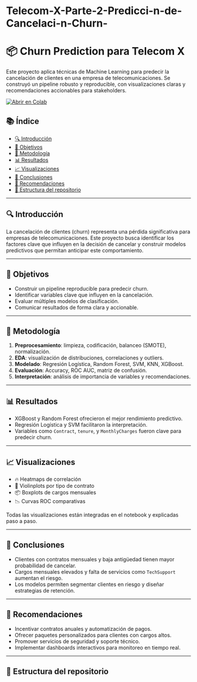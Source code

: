 # Telecom-X-Parte-2-Predicci-n-de-Cancelaci-n-Churn-
# 📦 Churn Prediction para Telecom X

Este proyecto aplica técnicas de Machine Learning para predecir la cancelación de clientes en una empresa de telecomunicaciones. Se construyó un pipeline robusto y reproducible, con visualizaciones claras y recomendaciones accionables para stakeholders.

[![Abrir en Colab](https://colab.research.google.com/assets/colab-badge.svg)](https://colab.research.google.com/github/tu_usuario/tu_repo/blob/main/notebook.ipynb)
## 📚 Índice

- [🔍 Introducción](#introducción)
- [🎯 Objetivos](#objetivos)
- [🧪 Metodología](#metodología)
- [📊 Resultados](#resultados)
- [📈 Visualizaciones](#visualizaciones)
- [🧠 Conclusiones](#conclusiones)
- [🚀 Recomendaciones](#recomendaciones)
- [📁 Estructura del repositorio](#estructura-del-repositorio)

---

## 🔍 Introducción

La cancelación de clientes (churn) representa una pérdida significativa para empresas de telecomunicaciones. Este proyecto busca identificar los factores clave que influyen en la decisión de cancelar y construir modelos predictivos que permitan anticipar este comportamiento.

---

## 🎯 Objetivos

- Construir un pipeline reproducible para predecir churn.
- Identificar variables clave que influyen en la cancelación.
- Evaluar múltiples modelos de clasificación.
- Comunicar resultados de forma clara y accionable.

---

## 🧪 Metodología

1. **Preprocesamiento**: limpieza, codificación, balanceo (SMOTE), normalización.
2. **EDA**: visualización de distribuciones, correlaciones y outliers.
3. **Modelado**: Regresión Logística, Random Forest, SVM, KNN, XGBoost.
4. **Evaluación**: Accuracy, ROC AUC, matriz de confusión.
5. **Interpretación**: análisis de importancia de variables y recomendaciones.

---

## 📊 Resultados

- XGBoost y Random Forest ofrecieron el mejor rendimiento predictivo.
- Regresión Logística y SVM facilitaron la interpretación.
- Variables como `Contract`, `tenure`, y `MonthlyCharges` fueron clave para predecir churn.

---

## 📈 Visualizaciones

- 🔥 Heatmaps de correlación
- 🎻 Violinplots por tipo de contrato
- 📦 Boxplots de cargos mensuales
- 📉 Curvas ROC comparativas

Todas las visualizaciones están integradas en el notebook y explicadas paso a paso.

---

## 🧠 Conclusiones

- Clientes con contratos mensuales y baja antigüedad tienen mayor probabilidad de cancelar.
- Cargos mensuales elevados y falta de servicios como `TechSupport` aumentan el riesgo.
- Los modelos permiten segmentar clientes en riesgo y diseñar estrategias de retención.

---

## 🚀 Recomendaciones

- Incentivar contratos anuales y automatización de pagos.
- Ofrecer paquetes personalizados para clientes con cargos altos.
- Promover servicios de seguridad y soporte técnico.
- Implementar dashboards interactivos para monitoreo en tiempo real.

---

## 📁 Estructura del repositorio
